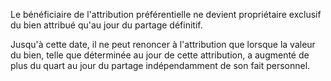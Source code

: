  
 Le bénéficiaire de l'attribution préférentielle ne devient propriétaire exclusif du bien attribué qu'au jour du partage définitif.  

  
 Jusqu'à cette date, il ne peut renoncer à l'attribution que lorsque la valeur du bien, telle que déterminée au jour de cette attribution, a augmenté de plus du quart au jour du partage indépendamment de son fait personnel.  
